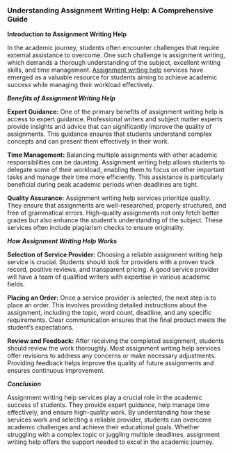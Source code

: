 ### Understanding Assignment Writing Help: A Comprehensive Guide

**Introduction to Assignment Writing Help**

In the academic journey, students often encounter challenges that require external assistance to overcome. One such challenge is assignment writing, which demands a thorough understanding of the subject, excellent writing skills, and time management. <a href="https://myassignment.live/">Assignment writing help</a> services have emerged as a valuable resource for students aiming to achieve academic success while managing their workload effectively.

***Benefits of Assignment Writing Help***

**Expert Guidance:** One of the primary benefits of assignment writing help is access to expert guidance. Professional writers and subject matter experts provide insights and advice that can significantly improve the quality of assignments. This guidance ensures that students understand complex concepts and can present them effectively in their work.

**Time Management:** Balancing multiple assignments with other academic responsibilities can be daunting. Assignment writing help allows students to delegate some of their workload, enabling them to focus on other important tasks and manage their time more efficiently. This assistance is particularly beneficial during peak academic periods when deadlines are tight.

**Quality Assurance:** Assignment writing help services prioritize quality. They ensure that assignments are well-researched, properly structured, and free of grammatical errors. High-quality assignments not only fetch better grades but also enhance the student’s understanding of the subject. These services often include plagiarism checks to ensure originality.

***How Assignment Writing Help Works***

**Selection of Service Provider:** Choosing a reliable assignment writing help service is crucial. Students should look for providers with a proven track record, positive reviews, and transparent pricing. A good service provider will have a team of qualified writers with expertise in various academic fields.

**Placing an Order:** Once a service provider is selected, the next step is to place an order. This involves providing detailed instructions about the assignment, including the topic, word count, deadline, and any specific requirements. Clear communication ensures that the final product meets the student’s expectations.

**Review and Feedback:** After receiving the completed assignment, students should review the work thoroughly. Most assignment writing help services offer revisions to address any concerns or make necessary adjustments. Providing feedback helps improve the quality of future assignments and ensures continuous improvement.

***Conclusion***

Assignment writing help services play a crucial role in the academic success of students. They provide expert guidance, help manage time effectively, and ensure high-quality work. By understanding how these services work and selecting a reliable provider, students can overcome academic challenges and achieve their educational goals. Whether struggling with a complex topic or juggling multiple deadlines, assignment writing help offers the support needed to excel in the academic journey.
